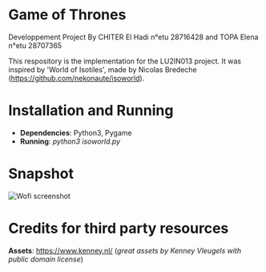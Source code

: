 Game of Thrones 
===============
Developpement Project
By CHITER El Hadi n°etu 28716428 and TOPA Elena n°etu 28707365 

This respository is the implementation for the LU2IN013 project. It was inspired by 'World of Isotiles', made by Nicolas Bredeche (https://github.com/nekonaute/isoworld). <!---In essence, it's a fight simulation between the nightwalkers and the people of the Seven Kingdoms.-->

Installation and Running
========================

* **Dependencies**: Python3, Pygame
* **Running**: *python3 isoworld.py*

Snapshot
========


![Wofi screenshot](https://github.com/Hady31-upmc/Projet-Dev/blop/main/data/screenshot.png)



Credits for third party resources
=================================

**Assets**: https://www.kenney.nl/ (*great assets by Kenney Vleugels with public domain license*)




